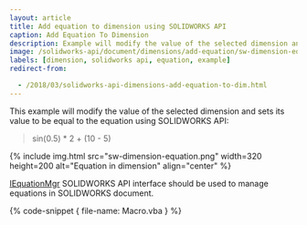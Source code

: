 ```yaml
---
layout: article
title: Add equation to dimension using SOLIDWORKS API
caption: Add Equation To Dimension
description: Example will modify the value of the selected dimension and sets its value to be equal to the equation
image: /solidworks-api/document/dimensions/add-equation/sw-dimension-equation.png
labels: [dimension, solidworks api, equation, example]
redirect-from:

  - /2018/03/solidworks-api-dimensions-add-equation-to-dim.html
---
```

This example will modify the value of the selected dimension and sets its value to be equal to the equation using SOLIDWORKS API:

> sin(0.5) * 2 + (10 - 5)

{% include img.html src="sw-dimension-equation.png" width=320 height=200 alt="Equation in dimension" align="center" %}

[IEquationMgr](http://help.solidworks.com/2018/english/api/sldworksapi/SolidWorks.Interop.sldworks~SolidWorks.Interop.sldworks.IEquationMgr.html) SOLIDWORKS API interface should be used to manage equations in SOLIDWORKS document.

{% code-snippet { file-name: Macro.vba } %}
